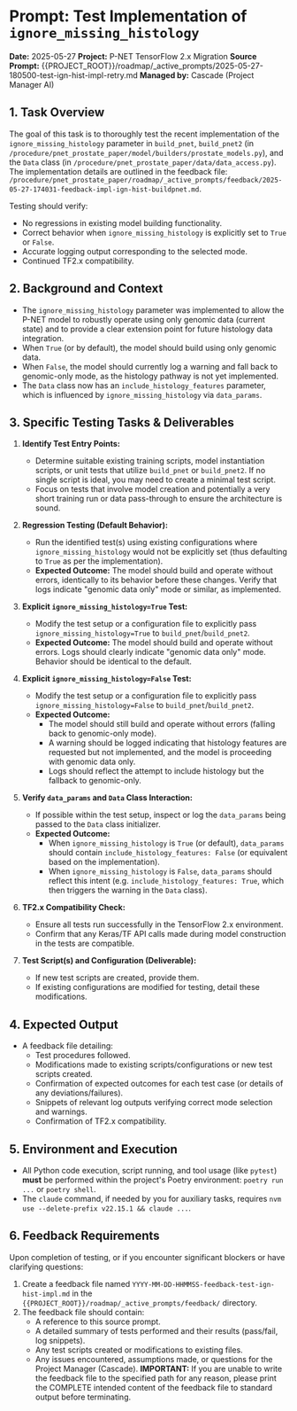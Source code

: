 # Prompt: Test Implementation of `ignore_missing_histology`

**Date:** 2025-05-27
**Project:** P-NET TensorFlow 2.x Migration
**Source Prompt:** {{PROJECT_ROOT}}/roadmap/_active_prompts/2025-05-27-180500-test-ign-hist-impl-retry.md
**Managed by:** Cascade (Project Manager AI)

## 1. Task Overview

The goal of this task is to thoroughly test the recent implementation of the `ignore_missing_histology` parameter in `build_pnet`, `build_pnet2` (in `/procedure/pnet_prostate_paper/model/builders/prostate_models.py`), and the `Data` class (in `/procedure/pnet_prostate_paper/data/data_access.py`). The implementation details are outlined in the feedback file: `/procedure/pnet_prostate_paper/roadmap/_active_prompts/feedback/2025-05-27-174031-feedback-impl-ign-hist-buildpnet.md`.

Testing should verify:
*   No regressions in existing model building functionality.
*   Correct behavior when `ignore_missing_histology` is explicitly set to `True` or `False`.
*   Accurate logging output corresponding to the selected mode.
*   Continued TF2.x compatibility.

## 2. Background and Context

*   The `ignore_missing_histology` parameter was implemented to allow the P-NET model to robustly operate using only genomic data (current state) and to provide a clear extension point for future histology data integration.
*   When `True` (or by default), the model should build using only genomic data.
*   When `False`, the model should currently log a warning and fall back to genomic-only mode, as the histology pathway is not yet implemented.
*   The `Data` class now has an `include_histology_features` parameter, which is influenced by `ignore_missing_histology` via `data_params`.

## 3. Specific Testing Tasks & Deliverables

1.  **Identify Test Entry Points:**
    *   Determine suitable existing training scripts, model instantiation scripts, or unit tests that utilize `build_pnet` or `build_pnet2`. If no single script is ideal, you may need to create a minimal test script.
    *   Focus on tests that involve model creation and potentially a very short training run or data pass-through to ensure the architecture is sound.

2.  **Regression Testing (Default Behavior):**
    *   Run the identified test(s) using existing configurations where `ignore_missing_histology` would not be explicitly set (thus defaulting to `True` as per the implementation).
    *   **Expected Outcome:** The model should build and operate without errors, identically to its behavior before these changes. Verify that logs indicate "genomic data only" mode or similar, as implemented.

3.  **Explicit `ignore_missing_histology=True` Test:**
    *   Modify the test setup or a configuration file to explicitly pass `ignore_missing_histology=True` to `build_pnet`/`build_pnet2`.
    *   **Expected Outcome:** The model should build and operate without errors. Logs should clearly indicate "genomic data only" mode. Behavior should be identical to the default.

4.  **Explicit `ignore_missing_histology=False` Test:**
    *   Modify the test setup or a configuration file to explicitly pass `ignore_missing_histology=False` to `build_pnet`/`build_pnet2`.
    *   **Expected Outcome:**
        *   The model should still build and operate without errors (falling back to genomic-only mode).
        *   A warning should be logged indicating that histology features are requested but not implemented, and the model is proceeding with genomic data only.
        *   Logs should reflect the attempt to include histology but the fallback to genomic-only.

5.  **Verify `data_params` and `Data` Class Interaction:**
    *   If possible within the test setup, inspect or log the `data_params` being passed to the `Data` class initializer.
    *   **Expected Outcome:**
        *   When `ignore_missing_histology` is `True` (or default), `data_params` should contain `include_histology_features: False` (or equivalent based on the implementation).
        *   When `ignore_missing_histology` is `False`, `data_params` should reflect this intent (e.g. `include_histology_features: True`, which then triggers the warning in the `Data` class).

6.  **TF2.x Compatibility Check:**
    *   Ensure all tests run successfully in the TensorFlow 2.x environment.
    *   Confirm that any Keras/TF API calls made during model construction in the tests are compatible.

7.  **Test Script(s) and Configuration (Deliverable):**
    *   If new test scripts are created, provide them.
    *   If existing configurations are modified for testing, detail these modifications.

## 4. Expected Output

*   A feedback file detailing:
    *   Test procedures followed.
    *   Modifications made to existing scripts/configurations or new test scripts created.
    *   Confirmation of expected outcomes for each test case (or details of any deviations/failures).
    *   Snippets of relevant log outputs verifying correct mode selection and warnings.
    *   Confirmation of TF2.x compatibility.

## 5. Environment and Execution

*   All Python code execution, script running, and tool usage (like `pytest`) **must** be performed within the project's Poetry environment: `poetry run ...` or `poetry shell`.
*   The `claude` command, if needed by you for auxiliary tasks, requires `nvm use --delete-prefix v22.15.1 && claude ...`.

## 6. Feedback Requirements

Upon completion of testing, or if you encounter significant blockers or have clarifying questions:

1.  Create a feedback file named `YYYY-MM-DD-HHMMSS-feedback-test-ign-hist-impl.md` in the `{{PROJECT_ROOT}}/roadmap/_active_prompts/feedback/` directory.
2.  The feedback file should contain:
    *   A reference to this source prompt.
    *   A detailed summary of tests performed and their results (pass/fail, log snippets).
    *   Any test scripts created or modifications to existing files.
    *   Any issues encountered, assumptions made, or questions for the Project Manager (Cascade).
**IMPORTANT:** If you are unable to write the feedback file to the specified path for any reason, please print the COMPLETE intended content of the feedback file to standard output before terminating.
